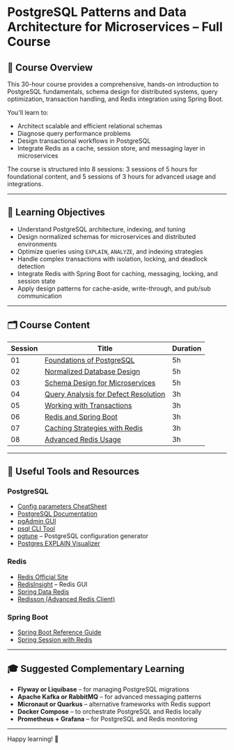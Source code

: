 # PostgreSQL Patterns and Data Architecture for Microservices – Full Course

## 📘 Course Overview

This 30-hour course provides a comprehensive, hands-on introduction to PostgreSQL fundamentals, schema design for distributed systems, query optimization, transaction handling, and Redis integration using Spring Boot.

You'll learn to:

- Architect scalable and efficient relational schemas
- Diagnose query performance problems
- Design transactional workflows in PostgreSQL
- Integrate Redis as a cache, session store, and messaging layer in microservices

The course is structured into 8 sessions: 3 sessions of 5 hours for foundational content, and 5 sessions of 3 hours for advanced usage and integrations.

---

## 🎯 Learning Objectives

- Understand PostgreSQL architecture, indexing, and tuning
- Design normalized schemas for microservices and distributed environments
- Optimize queries using `EXPLAIN`, `ANALYZE`, and indexing strategies
- Handle complex transactions with isolation, locking, and deadlock detection
- Integrate Redis with Spring Boot for caching, messaging, locking, and session state
- Apply design patterns for cache-aside, write-through, and pub/sub communication

---

## 🗂️ Course Content

| Session | Title                                           | Duration |
|---------|--------------------------------------------------|----------|
| 01      | [Foundations of PostgreSQL](session-01.md)      | 5h       |
| 02      | [Normalized Database Design](session-02.md)     | 5h       |
| 03      | [Schema Design for Microservices](session-03.md)| 5h       |
| 04      | [Query Analysis for Defect Resolution](session-04.md) | 3h  |
| 05      | [Working with Transactions](session-05.md)      | 3h       |
| 06      | [Redis and Spring Boot](session-06.md)          | 3h       |
| 07      | [Caching Strategies with Redis](session-07.md)  | 3h       |
| 08      | [Advanced Redis Usage](session-08.md)           | 3h       |

---

## 🔗 Useful Tools and Resources

### PostgreSQL

- [Config parameters CheatSheet](postgres-config-parameters.md)
- [PostgreSQL Documentation](https://www.postgresql.org/docs/)
- [pgAdmin GUI](https://www.pgadmin.org/)
- [psql CLI Tool](https://www.postgresql.org/docs/current/app-psql.html)
- [pgtune](https://pgtune.leopard.in.ua/) – PostgreSQL configuration generator
- [Postgres EXPLAIN Visualizer](https://tatiyants.com/pev/)

### Redis

- [Redis Official Site](https://redis.io/)
- [RedisInsight](https://redis.com/redis-enterprise/redis-insight/) – Redis GUI
- [Spring Data Redis](https://docs.spring.io/spring-data/redis/docs/current/reference/html/)
- [Redisson (Advanced Redis Client)](https://github.com/redisson/redisson)

### Spring Boot

- [Spring Boot Reference Guide](https://docs.spring.io/spring-boot/docs/current/reference/html/)
- [Spring Session with Redis](https://docs.spring.io/spring-session/reference/)

---

## 🎓 Suggested Complementary Learning

- **Flyway or Liquibase** – for managing PostgreSQL migrations
- **Apache Kafka or RabbitMQ** – for advanced messaging patterns
- **Micronaut or Quarkus** – alternative frameworks with Redis support
- **Docker Compose** – to orchestrate PostgreSQL and Redis locally
- **Prometheus + Grafana** – for PostgreSQL and Redis monitoring

---

Happy learning! 🚀

